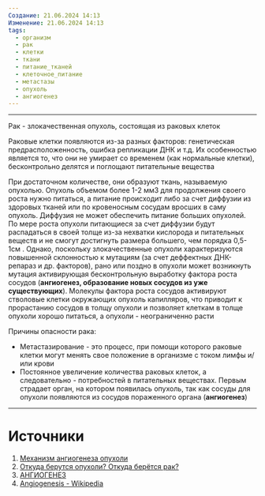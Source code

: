 ```yaml
---
Создание: 21.06.2024 14:13
Изменение: 21.06.2024 14:13
tags:
  - организм
  - рак
  - клетки
  - ткани
  - питание_тканей
  - клеточное_питание
  - метастазы
  - опухоль
  - ангиогенез
---
```

***

Рак - злокачественная опухоль, состоящая из раковых клеток

Раковые клетки появляются из-за разных факторов: генетическая предрасположенность, ошибка репликации ДНК и т.д. Их особенностью является то, что они не умирает со временем (как нормальные клетки), бесконтрольно делятся и поглощают питательные вещества

При достаточном количестве, они образуют ткань, называемую опухолью. Опухоль объемом более 1-2 мм3 для продолжения своего роста нужно питаться, а питание происходит либо за счет диффузии из здоровых тканей или по кровеносным сосудам вросших в саму опухоль. Диффузия не может обеспечить питание больших опухолей. По мере роста опухоли питающиеся за счет диффузии будут распадаться в своей толще из-за нехватки кислорода и питательных веществ и не смогут достигнуть размера большего, чем порядка 0,5-1см . Однако, поскольку злокачественные опухоли характеризуются повышенной склонностью к мутациям (за счет деффектных ДНК-репараз и др. факторов), рано или поздно в опухоли может возникнуть мутация активирующая бесконтрольную выработку фактора роста сосудов (**ангиогенез, образование новых сосудов из уже существующих**). Молекулы фактора роста сосудов активируют стволовые клетки окружающих опухоль капилляров, что приводит к прорастанию сосудов в толщу опухоли и позволяет клеткам в толще опухоли хорошо питаться, а опухоли - неограниченно расти

Причины опасности рака:

- Метастазирование - это процесс, при помощи которого раковые клетки могут менять свое положение в организме с током лимфы и/или крови
- Постоянное увеличение количества раковых клеток, а следовательно - потребностей в питательных веществах. Первым страдает орган, на котором появилась опухоль, так как сосуды для опухоли появляются из сосудов пораженного органа (**ангиогенез**)

***

# Источники
1. [Механизм ангиогенеза опухоли](https://meduniver.com/Medical/genetika/angiogenez_opuxoli.html)
2. [Откуда берутся опухоли? Откуда берётся рак?](http://mednod.ru/pacientu/bolezni/onco/211-otkuda-beretsya-rak.html#:~:text=%D0%A0%D0%BE%D0%BB%D1%8C%20%D0%B4%D0%B5%D0%BB%D0%B5%D0%BD%D0%B8%D1%8F%20%D0%BA%D0%BB%D0%B5%D1%82%D0%BE%D0%BA%20%D0%B8%20%D0%BC%D0%B5%D0%B6%D0%BA%D0%BB%D0%B5%D1%82%D0%BE%D1%87%D0%BD%D1%8B%D1%85%20%D0%B2%D0%B7%D0%B0%D0%B8%D0%BC%D0%BE%D0%B4%D0%B5%D0%B9%D1%81%D1%82%D0%B2%D0%B8%D0%B9%20%D0%B2%20%D0%B2%D0%BE%D0%B7%D0%BD%D0%B8%D0%BA%D0%BD%D0%BE%D0%B2%D0%B5%D0%BD%D0%B8%D0%B8%20%D0%B8%20%D1%80%D0%B0%D0%B7%D0%B2%D0%B8%D1%82%D0%B8%D0%B8%20%D0%BE%D0%BF%D1%83%D1%85%D0%BE%D0%BB%D0%B5%D0%B9)
3. [АНГИОГЕНЕЗ](https://oncology.ru/specialist/journal_oncology/archive/0410/001/#p3:~:text=%D0%9C%D0%B5%D1%82%D0%B0%D1%81%D1%82%D0%B0%D0%B7%D0%B8%D1%80%D0%BE%D0%B2%D0%B0%D0%BD%D0%B8%D0%B5%20%E2%80%93%20%D1%8D%D1%82%D0%BE%20%D0%BF%D1%80%D0%BE%D1%86%D0%B5%D1%81%D1%81%2C%20%D0%BF%D1%80%D0%B8%20%D0%BF%D0%BE%D0%BC%D0%BE%D1%89%D0%B8%20%D0%BA%D0%BE%D1%82%D0%BE%D1%80%D0%BE%D0%B3%D0%BE%20%D1%80%D0%B0%D0%BA%D0%BE%D0%B2%D1%8B%D0%B5%20%D0%BA%D0%BB%D0%B5%D1%82%D0%BA%D0%B8%20%D0%BC%D0%BE%D0%B3%D1%83%D1%82%20%D0%BC%D0%B5%D0%BD%D1%8F%D1%82%D1%8C%20%D1%81%D0%B2%D0%BE%D0%B5%20%D0%BF%D0%BE%D0%BB%D0%BE%D0%B6%D0%B5%D0%BD%D0%B8%D0%B5%20%D0%B2%20%D0%BE%D1%80%D0%B3%D0%B0%D0%BD%D0%B8%D0%B7%D0%BC%D0%B5)
4. [Angiogenesis - Wikipedia](https://en.wikipedia.org/wiki/Angiogenesis)